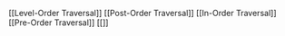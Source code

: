 [[Level-Order Traversal]]
[[Post-Order Traversal]]
[[In-Order Traversal]]
[[Pre-Order Traversal]]
[[]]
